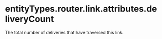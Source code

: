 # entityTypes.router.link.attributes.deliveryCount

The total number of deliveries that have traversed this link.

